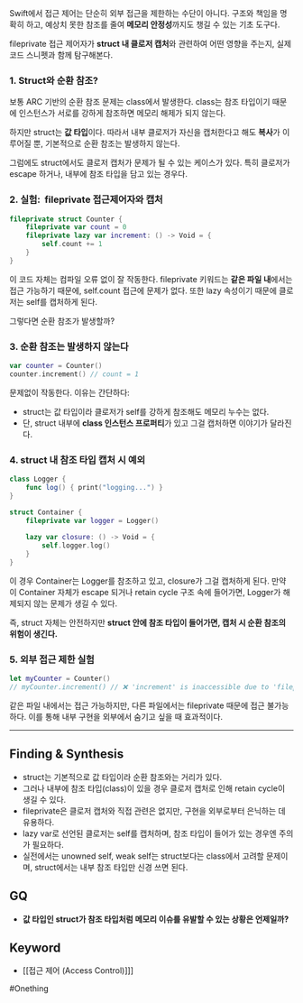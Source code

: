 
Swift에서 접근 제어는 단순히 외부 접근을 제한하는 수단이 아니다. 구조와 책임을 명확히 하고, 예상치 못한 참조를 줄여 **메모리 안정성**까지도 챙길 수 있는 기초 도구다.

fileprivate 접근 제어자가 **struct 내 클로저 캡처**와 관련하여 어떤 영향을 주는지, 실제 코드 스니펫과 함께 탐구해본다.

### **1. Struct와 순환 참조?**

보통 ARC 기반의 순환 참조 문제는 class에서 발생한다. class는 참조 타입이기 때문에 인스턴스가 서로를 강하게 참조하면 메모리 해제가 되지 않는다.

하지만 struct는 **값 타입**이다. 따라서 내부 클로저가 자신을 캡처한다고 해도 **복사**가 이루어질 뿐, 기본적으로 순환 참조는 발생하지 않는다.

그럼에도 struct에서도 클로저 캡처가 문제가 될 수 있는 케이스가 있다. 특히 클로저가 escape 하거나, 내부에 참조 타입을 담고 있는 경우다.

### 2. 실험:  fileprivate 접근제어자와 캡처

```swift
fileprivate struct Counter {
    fileprivate var count = 0
    fileprivate lazy var increment: () -> Void = {
        self.count += 1
    }
}
```
이 코드 자체는 컴파일 오류 없이 잘 작동한다. fileprivate 키워드는 **같은 파일 내**에서는 접근 가능하기 때문에, self.count 접근에 문제가 없다.
또한 lazy 속성이기 때문에 클로저는 self를 캡처하게 된다.

그렇다면 순환 참조가 발생할까?

### **3. 순환 참조는 발생하지 않는다**

```swift
var counter = Counter()
counter.increment() // count = 1
```
문제없이 작동한다. 이유는 간단하다:
- struct는 값 타입이라 클로저가 self를 강하게 참조해도 메모리 누수는 없다.
- 단, struct 내부에 **class 인스턴스 프로퍼티**가 있고 그걸 캡처하면 이야기가 달라진다.

### **4. struct 내 참조 타입 캡처 시 예외**

```swift
class Logger {
    func log() { print("logging...") }
}

struct Container {
    fileprivate var logger = Logger()
    
    lazy var closure: () -> Void = {
        self.logger.log()
    }
}
```
이 경우 Container는 Logger를 참조하고 있고, closure가 그걸 캡처하게 된다.
만약 이 Container 자체가 escape 되거나 retain cycle 구조 속에 들어가면, Logger가 해제되지 않는 문제가 생길 수 있다.

즉, struct 자체는 안전하지만 **struct 안에 참조 타입이 들어가면, 캡처 시 순환 참조의 위험이 생긴다.**

### **5. 외부 접근 제한 실험**

```swift
let myCounter = Counter()
// myCounter.increment() // ❌ 'increment' is inaccessible due to 'fileprivate' protection level
```

같은 파일 내에서는 접근 가능하지만, 다른 파일에서는 fileprivate 때문에 접근 불가능하다.
이를 통해 내부 구현을 외부에서 숨기고 싶을 때 효과적이다.


---
## **Finding & Synthesis**

- struct는 기본적으로 값 타입이라 순환 참조와는 거리가 있다.
- 그러나 내부에 참조 타입(class)이 있을 경우 클로저 캡처로 인해 retain cycle이 생길 수 있다.
- fileprivate은 클로저 캡처와 직접 관련은 없지만, 구현을 외부로부터 은닉하는 데 유용하다.
- lazy var로 선언된 클로저는 self를 캡처하며, 참조 타입이 들어가 있는 경우엔 주의가 필요하다.
- 실전에서는 unowned self, weak self는 struct보다는 class에서 고려할 문제이며, struct에서는 내부 참조 타입만 신경 쓰면 된다.


## GQ
- **값 타입인 struct가 참조 타입처럼 메모리 이슈를 유발할 수 있는 상황은 언제일까?**

## Keyword
- [[접근 제어 (Access Control)]]]


#Onething 
